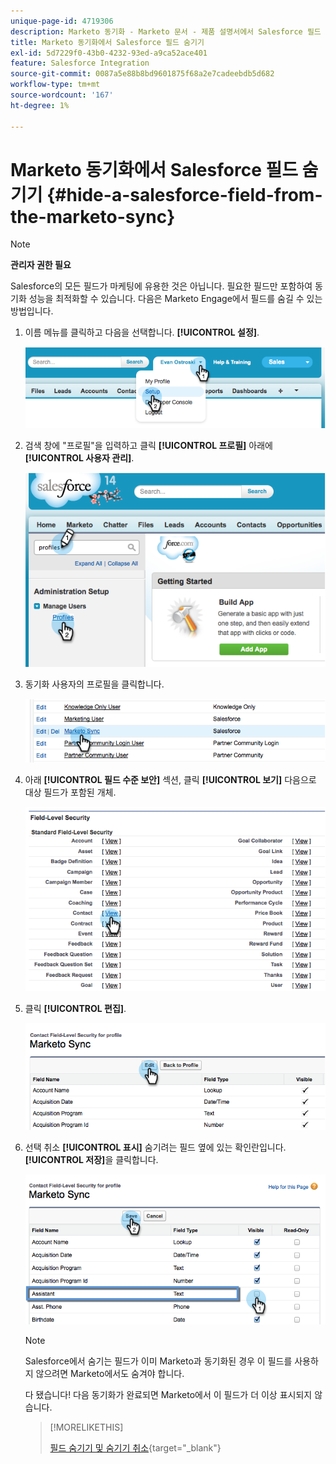 ```yaml
---
unique-page-id: 4719306
description: Marketo 동기화 - Marketo 문서 - 제품 설명서에서 Salesforce 필드 숨기기
title: Marketo 동기화에서 Salesforce 필드 숨기기
exl-id: 5d7229f0-43b0-4232-93ed-a9ca52ace401
feature: Salesforce Integration
source-git-commit: 0087a5e88b8bd9601875f68a2e7cadeebdb5d682
workflow-type: tm+mt
source-wordcount: '167'
ht-degree: 1%

---
```


# Marketo 동기화에서 Salesforce 필드 숨기기 {#hide-a-salesforce-field-from-the-marketo-sync}

>[!NOTE]
>
>**관리자 권한 필요**

Salesforce의 모든 필드가 마케팅에 유용한 것은 아닙니다. 필요한 필드만 포함하여 동기화 성능을 최적화할 수 있습니다. 다음은 Marketo Engage에서 필드를 숨길 수 있는 방법입니다.

1. 이름 메뉴를 클릭하고 다음을 선택합니다. **[!UICONTROL 설정]**.

   ![](assets/image2015-6-30-15-3a11-3a23.png)

1. 검색 창에 &quot;프로필&quot;을 입력하고 클릭 **[!UICONTROL 프로필]** 아래에 **[!UICONTROL 사용자 관리]**.

   ![](assets/image2015-6-30-15-3a12-3a46.png)

1. 동기화 사용자의 프로필을 클릭합니다.

   ![](assets/image2015-6-30-15-3a17-3a38.png)

1. 아래 **[!UICONTROL 필드 수준 보안]** 섹션, 클릭 **[!UICONTROL 보기]** 다음으로 대상 필드가 포함된 개체.

   ![](assets/image2015-6-30-15-3a24-3a32.png)

1. 클릭 **[!UICONTROL 편집]**.

   ![](assets/image2015-6-30-15-3a25-3a42.png)

1. 선택 취소 **[!UICONTROL 표시]** 숨기려는 필드 옆에 있는 확인란입니다. **[!UICONTROL 저장]**&#x200B;을 클릭합니다.

   ![](assets/image2015-6-30-15-3a27-3a16.png)

   >[!NOTE]
   >
   >Salesforce에서 숨기는 필드가 이미 Marketo과 동기화된 경우 이 필드를 사용하지 않으려면 Marketo에서도 숨겨야 합니다.

   다 됐습니다! 다음 동기화가 완료되면 Marketo에서 이 필드가 더 이상 표시되지 않습니다.

   >[!MORELIKETHIS]
   >
   >[필드 숨기기 및 숨기기 취소](/help/marketo/product-docs/administration/field-management/hide-and-unhide-a-field.md){target="_blank"}
